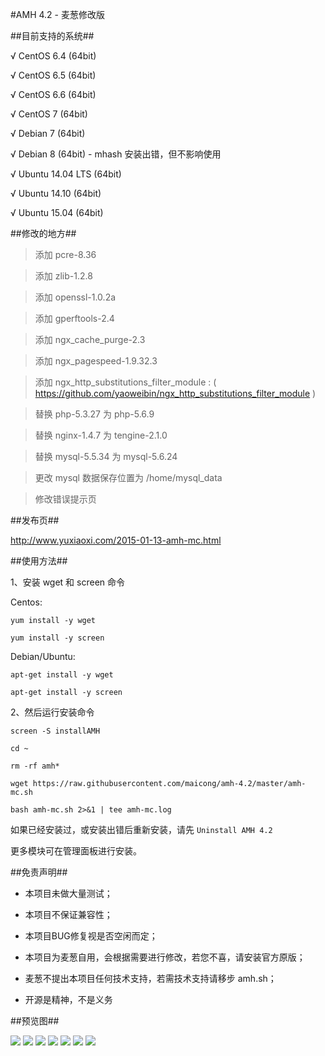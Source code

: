 #AMH 4.2 - 麦葱修改版

##目前支持的系统##

√ CentOS 6.4 (64bit)

√ CentOS 6.5 (64bit)

√ CentOS 6.6 (64bit)

√ CentOS 7 (64bit)

√ Debian 7 (64bit)

√ Debian 8 (64bit) - mhash 安装出错，但不影响使用

√ Ubuntu 14.04 LTS (64bit)

√ Ubuntu 14.10 (64bit)

√ Ubuntu 15.04 (64bit)

##修改的地方##

> 添加 pcre-8.36

> 添加 zlib-1.2.8

> 添加 openssl-1.0.2a

> 添加 gperftools-2.4

> 添加 ngx_cache_purge-2.3

> 添加 ngx_pagespeed-1.9.32.3

> 添加 ngx_http_substitutions_filter_module : ( https://github.com/yaoweibin/ngx_http_substitutions_filter_module )

> 替换 php-5.3.27 为 php-5.6.9

> 替换 nginx-1.4.7 为 tengine-2.1.0

> 替换 mysql-5.5.34 为 mysql-5.6.24

> 更改 mysql 数据保存位置为 /home/mysql_data 

> 修改错误提示页

##发布页##

http://www.yuxiaoxi.com/2015-01-13-amh-mc.html

##使用方法##

1、安装 wget 和 screen 命令

Centos:

`yum install -y wget`

`yum install -y screen`

Debian/Ubuntu:

`apt-get install -y wget`

`apt-get install -y screen`

2、然后运行安装命令

```
screen -S installAMH

cd ~

rm -rf amh*

wget https://raw.githubusercontent.com/maicong/amh-4.2/master/amh-mc.sh

bash amh-mc.sh 2>&1 | tee amh-mc.log

```

如果已经安装过，或安装出错后重新安装，请先 `Uninstall AMH 4.2`

更多模块可在管理面板进行安装。

##免责声明##

- 本项目未做大量测试；

- 本项目不保证兼容性；

- 本项目BUG修复视是否空闲而定；

- 本项目为麦葱自用，会根据需要进行修改，若您不喜，请安装官方原版；

- 麦葱不提出本项目任何技术支持，若需技术支持请移步 amh.sh；

- 开源是精神，不是义务

##预览图##

![](http://ww4.sinaimg.cn/large/67f51f75gw1ervwvpevs5j20et0begp5.jpg)
![](http://ww3.sinaimg.cn/large/67f51f75gw1ervwwutz3wj20us06f447.jpg)
![](http://ww2.sinaimg.cn/large/67f51f75gw1ervwx06zgnj20eu03sgmm.jpg)
![](http://ww3.sinaimg.cn/large/67f51f75gw1ervwx4t7ojj20i701z3yy.jpg)
![](http://ww3.sinaimg.cn/large/67f51f75gw1ervwxbt3dwj20wq0sjqau.jpg)
![](http://ww3.sinaimg.cn/large/67f51f75gw1ervwxgneauj20wq0sytgl.jpg)
![](http://ww2.sinaimg.cn/large/67f51f75gw1ervwxks337j20wq0syk36.jpg)
